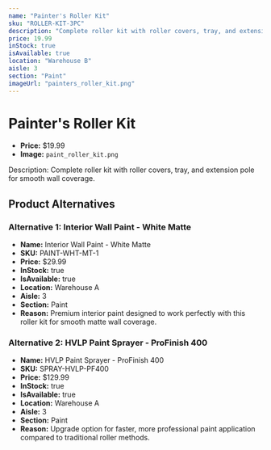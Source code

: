 ```yaml
---
name: "Painter's Roller Kit"
sku: "ROLLER-KIT-3PC"
description: "Complete roller kit with roller covers, tray, and extension pole for smooth wall coverage."
price: 19.99
inStock: true
isAvailable: true
location: "Warehouse B"
aisle: 3
section: "Paint"
imageUrl: "painters_roller_kit.png"
---
```


# Painter's Roller Kit

- **Price:** $19.99
- **Image:** `paint_roller_kit.png`

Description: Complete roller kit with roller covers, tray, and extension pole for smooth wall coverage.

## Product Alternatives

### Alternative 1: Interior Wall Paint - White Matte

- **Name:** Interior Wall Paint - White Matte
- **SKU:** PAINT-WHT-MT-1
- **Price:** $29.99
- **InStock:** true
- **IsAvailable:** true
- **Location:** Warehouse A
- **Aisle:** 3
- **Section:** Paint
- **Reason:** Premium interior paint designed to work perfectly with this roller kit for smooth matte wall coverage.

### Alternative 2: HVLP Paint Sprayer - ProFinish 400

- **Name:** HVLP Paint Sprayer - ProFinish 400
- **SKU:** SPRAY-HVLP-PF400
- **Price:** $129.99
- **InStock:** true
- **IsAvailable:** true
- **Location:** Warehouse A
- **Aisle:** 3
- **Section:** Paint
- **Reason:** Upgrade option for faster, more professional paint application compared to traditional roller methods.
